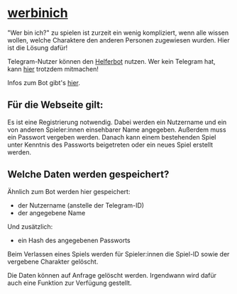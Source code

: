 # [werbinich](https://werbinich.xyz)

"Wer bin ich?" zu spielen ist zurzeit ein wenig kompliziert, wenn alle wissen wollen, welche Charaktere den anderen Personen zugewiesen wurden.
Hier ist die Lösung dafür!

Telegram-Nutzer können den [Helferbot](https://t.me/wer_bin_ich_gamebot) nutzen.
Wer kein Telegram hat, kann [hier](https://werbinich.peter-pauly.eu) trotzdem mitmachen!

Infos zum Bot gibt's [hier](https://paulypeter.github.io/werbinichbot/).

## Für die Webseite gilt:

Es ist eine Registrierung notwendig.
Dabei werden ein Nutzername und ein von anderen Spieler:innen einsehbarer Name angegeben.
Außerdem muss ein Passwort vergeben werden.
Danach kann einem bestehenden Spiel unter Kenntnis des Passworts beigetreten oder ein neues Spiel erstellt werden.

## Welche Daten werden gespeichert?

Ähnlich zum Bot werden hier gespeichert:
- der Nutzername (anstelle der Telegram-ID)
- der angegebene Name

Und zusätzlich:
- ein Hash des angegebenen Passworts

Beim Verlassen eines Spiels werden für Spieler:innen die Spiel-ID sowie der vergebene Charakter gelöscht.

Die Daten können auf Anfrage gelöscht werden. Irgendwann wird dafür auch eine Funktion zur Verfügung gestellt.
